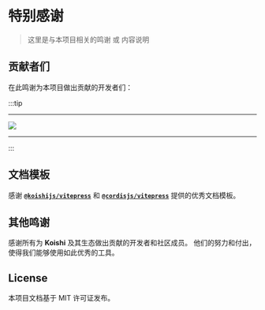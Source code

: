 # 特别感谢

> 这里是与本项目相关的鸣谢 或 内容说明

## 贡献者们

在此鸣谢为本项目做出贡献的开发者们：

:::tip

---

<a href="https://github.com/shangxueink/koishi-shangxue-apps/graphs/contributors">
<img src="https://contrib.rocks/image?repo=shangxueink/koishi-shangxue-apps" />
</a>

---
:::


## 文档模板

感谢 **[`@koishijs/vitepress`](https://github.com/koishijs/vitepress-theme)** 和 **[`@cordisjs/vitepress`](https://github.com/cordiverse/vitepress-theme)** 提供的优秀文档模板。

## 其他鸣谢

感谢所有为 **Koishi** 及其生态做出贡献的开发者和社区成员。 他们的努力和付出，使得我们能够使用如此优秀的工具。

## License

本项目文档基于 MIT 许可证发布。

